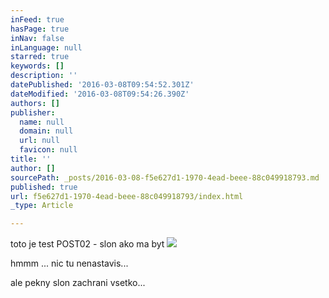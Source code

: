 ```yaml
---
inFeed: true
hasPage: true
inNav: false
inLanguage: null
starred: true
keywords: []
description: ''
datePublished: '2016-03-08T09:54:52.301Z'
dateModified: '2016-03-08T09:54:26.390Z'
authors: []
publisher:
  name: null
  domain: null
  url: null
  favicon: null
title: ''
author: []
sourcePath: _posts/2016-03-08-f5e627d1-1970-4ead-beee-88c049918793.md
published: true
url: f5e627d1-1970-4ead-beee-88c049918793/index.html
_type: Article

---
```

toto je test POST02 - slon ako ma byt
![](https://the-grid-user-content.s3-us-west-2.amazonaws.com/5ef12fd5-51d3-4c3d-b4e2-98239c6a6fd4.jpg)

hmmm ... nic tu nenastavis... 

ale pekny slon zachrani vsetko...
